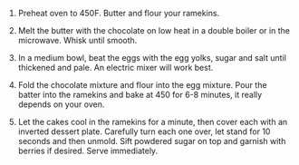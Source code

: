 1. Preheat oven to 450F. Butter and flour your ramekins.

2. Melt the butter with the chocolate on low heat in a double boiler or in the microwave.  Whisk until smooth.

3. In a medium bowl, beat the eggs with the egg yolks, sugar and salt until thickened and pale. An electric mixer will work best.

4. Fold the chocolate mixture and flour into the egg mixture. Pour the batter into the ramekins and bake at 450 for 6-8 minutes,  it     really depends on your oven.

5.    Let the cakes cool in the ramekins for a minute, then cover each with an inverted dessert plate. Carefully turn each one over,    let stand for 10 seconds and then unmold. Sift powdered sugar on top and garnish with berries if desired. Serve immediately.